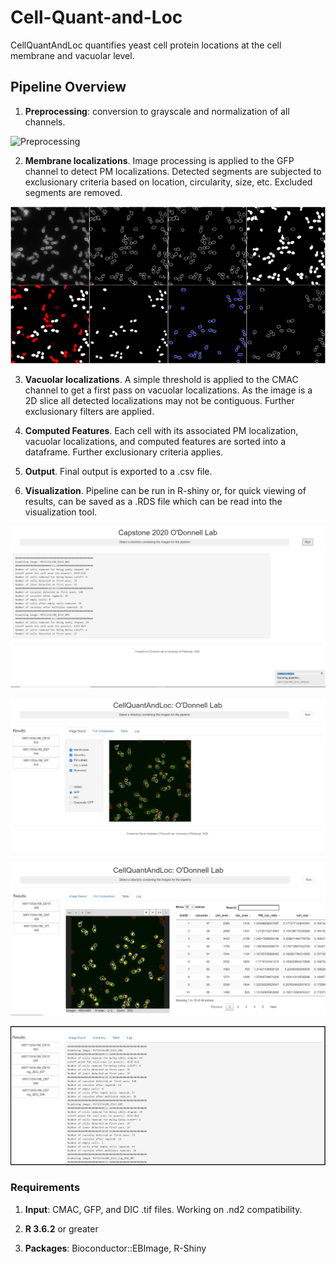# Cell-Quant-and-Loc
CellQuantAndLoc quantifies yeast cell protein locations at the cell membrane and vacuolar level.  

## Pipeline Overview

1.  **Preprocessing**:  conversion to grayscale and normalization of all channels.

![Preprocessing](/images/1-Orig-Grayscale-Normalized.png)


2.  **Membrane localizations**.  Image processing is applied to the GFP channel to detect PM localizations.  Detected segments are subjected to exclusionary criteria based on location, circularity, size, etc.  Excluded segments are removed.


![PM localizations](/images/2-Membranes-Removed-Inner-Membrane.png)


3.  **Vacuolar localizations**.  A simple threshold is applied to the CMAC channel to get a first pass on vacuolar localizations.  As the image is a 2D slice all detected localizations may not be contiguous.  Further exclusionary filters are applied.

4.  **Computed Features**. Each cell with its associated PM localization, vacuolar localizations, and computed features are sorted into a dataframe.  Further exclusionary criteria applies.

5.  **Output**.  Final output is exported to a .csv file.

6.  **Visualization**.  Pipeline can be run in R-shiny or, for quick viewing of results, can be saved as a .RDS file which can be read into the visualization tool.


![Output Running](/images/output-running.png)

![Summarized Result](/images/output1.png)

![Table](/images/table.png)

![Output log](/images/output-log.png)


### Requirements
1.  **Input**: CMAC, GFP, and DIC .tif files. Working on .nd2 compatibility.

2.  **R 3.6.2** or greater

3.  **Packages**: Bioconductor::EBImage, R-Shiny
